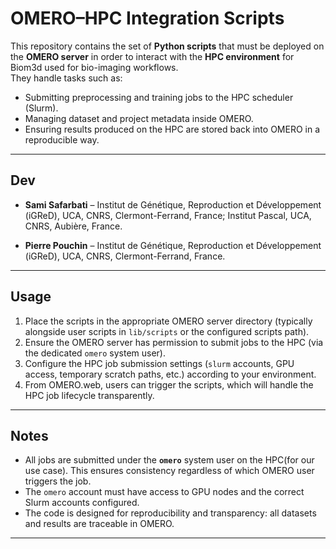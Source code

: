 # OMERO–HPC Integration Scripts

This repository contains the set of **Python scripts** that must be deployed on the **OMERO server** in order to interact with the **HPC environment** for Biom3d used for bio-imaging workflows.  
They handle tasks such as:
- Submitting preprocessing and training jobs to the HPC scheduler (Slurm).
- Managing dataset and project metadata inside OMERO.
- Ensuring results produced on the HPC are stored back into OMERO in a reproducible way.

---

## Dev

- **Sami Safarbati** – Institut de Génétique, Reproduction et Développement (iGReD), UCA, CNRS, Clermont-Ferrand, France; Institut Pascal, UCA, CNRS, Aubière, France.  

- **Pierre Pouchin** – Institut de Génétique, Reproduction et Développement (iGReD), UCA, CNRS, Clermont-Ferrand, France.  




---

## Usage

1. Place the scripts in the appropriate OMERO server directory (typically alongside user scripts in `lib/scripts` or the configured scripts path).
2. Ensure the OMERO server has permission to submit jobs to the HPC (via the dedicated `omero` system user).
3. Configure the HPC job submission settings (`slurm` accounts, GPU access, temporary scratch paths, etc.) according to your environment.
4. From OMERO.web, users can trigger the scripts, which will handle the HPC job lifecycle transparently.

---

## Notes

- All jobs are submitted under the **`omero`** system user on the HPC(for our use case). This ensures consistency regardless of which OMERO user triggers the job.
- The `omero` account must have access to GPU nodes and the correct Slurm accounts configured.
- The code is designed for reproducibility and transparency: all datasets and results are traceable in OMERO.


---
